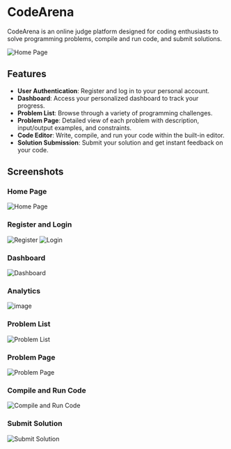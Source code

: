 

# CodeArena

CodeArena is an online judge platform designed for coding enthusiasts to solve programming problems, compile and run code, and submit solutions.


![Home Page](https://github.com/s-sweta/Online_Judge/assets/121677567/bddbcbb3-0e4a-4f0f-89ac-919b814a144d)



## Features

- **User Authentication**: Register and log in to your personal account.
- **Dashboard**: Access your personalized dashboard to track your progress.
- **Problem List**: Browse through a variety of programming challenges.
- **Problem Page**: Detailed view of each problem with description, input/output examples, and constraints.
- **Code Editor**: Write, compile, and run your code within the built-in editor.
- **Solution Submission**: Submit your solution and get instant feedback on your code.

## Screenshots

### Home Page

![Home Page](https://github.com/s-sweta/Online_Judge/assets/121677567/bddbcbb3-0e4a-4f0f-89ac-919b814a144d)

### Register and Login

![Register](https://github.com/s-sweta/Online_Judge/assets/121677567/56638183-d857-443e-acf9-afa62fa9fb05)
![Login](https://github.com/s-sweta/Online_Judge/assets/121677567/d6d80739-bd85-49fd-88ce-da8a298f3a85)

### Dashboard

![Dashboard](https://github.com/s-sweta/Online_Judge/assets/121677567/15fb5488-0011-4bdd-911f-08fd9b31c1ee)

### Analytics

![image](https://github.com/s-sweta/Online_Judge/assets/121677567/e3b17d92-103b-402c-9cef-8526587851ad)


### Problem List

![Problem List](https://github.com/s-sweta/Online_Judge/assets/121677567/7b16ac97-2d9f-4d44-9457-b741cd602db3)

### Problem Page

![Problem Page](https://github.com/s-sweta/Online_Judge/assets/121677567/562c262d-9d6f-4fd4-881d-447fd8c59c97)

### Compile and Run Code

![Compile and Run Code](https://github.com/s-sweta/Online_Judge/assets/121677567/81f7e8a1-a734-451a-af41-fec29a8ca4bb)

### Submit Solution

![Submit Solution](https://github.com/s-sweta/Online_Judge/assets/121677567/6783c0fa-2fb9-4d4c-84d8-67f6851c4821)




